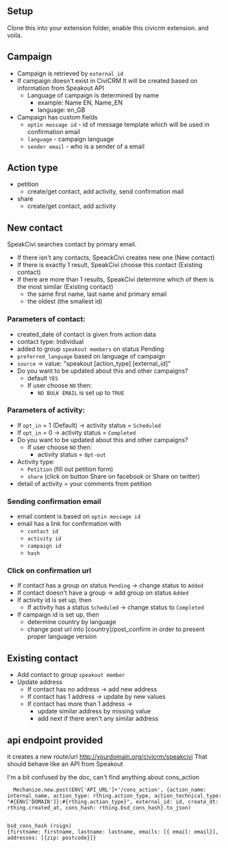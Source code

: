 ## Setup

Clone this into your extension folder, enable this civicrm extension. and voila.

## Campaign

* Campaign is retrieved by `external_id`
* If campaign doesn't exist in CiviCRM It will be created based on information from Speakout API
  * Language of campaign is determined by name
    * example: Name EN, Name_EN
    * language: en_GB
* Campaign has custom fields
  * `optin message id` - id of message template which will be used in confirmation email
  * `language` - campaign language
  * `sender email` - who is a sender of a email

## Action type

* petition
  * create/get contact, add activity, send confirmation mail
* share
  * create/get contact, add activity

## New contact

SpeakCivi searches contact by primary email.

* If there isn't any contacts, SpeackCivi creates new one (New contact)
* If there is exactly 1 result, SpeakCivi choose this contact (Existing contact)
* If there are more than 1 results, SpeakCivi determine which of them is the most similar (Existing contact)
  * the same first name, last name and primary email
  * the oldest (the smallest id)

### Parameters of contact:

* created_date of contact is given from action data
* contact type: Individual
* added to group `speakout members` on status Pending
* `preferred_language` based on language of campaign
* `source` -> value: "speakout [action_type] [external_id]"
* Do you want to be updated about this and other campaigns?
  * default `YES`
  * If user choose `NO` then:
    * `NO BULK EMAIL` is set up to `TRUE`

### Parameters of activity:

* If `opt_in` = 1 (Default) -> activity status = `Scheduled`
* If `opt_in` = 0 -> activity status = `Completed`
* Do you want to be updated about this and other campaigns?
  * If user choose `NO` then:
    * activity status = `Opt-out`
* Activity type:
  * `Petition` (fill out petition form)
  * `share` (click on button Share on facebook or Share on twitter)
* detail of activity = your comments from petition

### Sending confirmation email

* email content is based on `optin message id`
* email has a link for confirmation with
  * `contact id`
  * `activity id`
  * `campaign id`
  * `hash`

### Click on confirmation url

* If contact has a group on status `Pending` -> change status to `Added`
* If contact doesn't have a group -> add group on status `Added`
* If activity id is set up, then
  * If activity has a status `Scheduled` -> change status to `Completed`
* If campaign id is set up, then
  * determine country by language
  * change post url into [country]/post_confirm in order to present proper language version

## Existing contact

* Add contact to group `speakout member`
* Update address
  * If contact has no address -> add new address
  * If contact has 1 address -> update by new values
  * If contact has more than 1 address ->
    * update similar address by missing value
    * add next if there aren't any similar address

## api endpoint provided
it creates a new route/url http://yourdomain.org/civicrm/speakcivi That should behave like an API from Speakout

I'm a bit confused by the doc, can't find anything about cons_action


      Mechanize.new.post(ENV['API_URL']+'/cons_action', {action_name: internal_name, action_type: rthing.action_type, action_technical_type: "#{ENV['DOMAIN']}:#{rthing.action_type}", external_id: id, create_dt: rthing.created_at, cons_hash: rthing.bsd_cons_hash}.to_json)


    bsd_cons_hash (rsign)
    {firstname: firstname, lastname: lastname, emails: [{ email: email}], addresses: [{zip: postcode}]}

